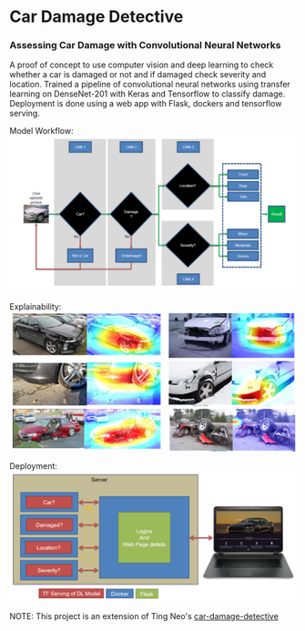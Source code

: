 # Car Damage Detective

### Assessing Car Damage with Convolutional Neural Networks

A proof of concept to use computer vision and deep learning to check whether a car is damaged or not and if damaged check severity and location. 
Trained a pipeline of convolutional neural networks using transfer learning on DenseNet-201 with Keras and Tensorflow to classify damage. 
Deployment is done using a web app with Flask, dockers and tensorflow serving. 

Model Workflow:
![Alt text](images/workflow.png?raw=true "Model Workflow")

Explainability:
![Alt text](images/explainability.png?raw=true "Explainability")

Deployment:
![Alt text](images/deployment.png?raw=true "Deployment")

NOTE: This project is an extension of Ting Neo's [car-damage-detective](https://github.com/neokt/car-damage-detective)
